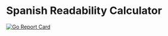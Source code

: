 # Spanish Readability Calculator 
[![Go Report Card](https://goreportcard.com/badge/github.com/geramirez/readability-tool)](https://goreportcard.com/report/github.com/geramirez/readability-tool)
